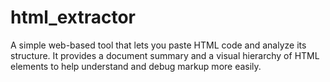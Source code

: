 # html_extractor
A simple web-based tool that lets you paste HTML code and analyze its structure. It provides a document summary and a visual hierarchy of HTML elements to help understand and debug markup more easily.
